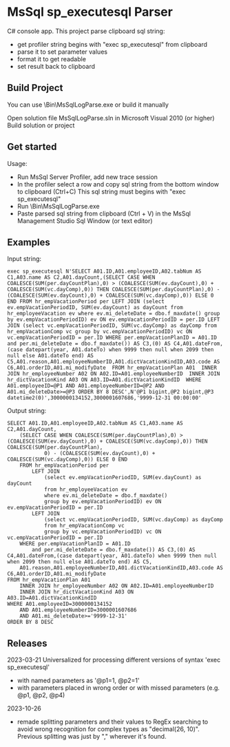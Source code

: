 # MsSql sp_executesql Parser 

C# console app. This project parse clipboard sql string:
* get profiler string begins with "exec sp_executesql" from clipboard
* parse it to set parameter values
* format it to get readable
* set result back to clipboard

## Build Project

You can use \Bin\MsSqlLogParse.exe or build it manually

Open solution file MsSqlLogParse.sln in Microsoft Visual 2010 (or higher)
Build solution or project

## Get started

Usage:
* Run MsSql Server Profiler, add new trace session
* In the profiler select a row and copy sql string from the bottom window to clipboard (Ctrl+C)
  This sql string must begins with "exec sp_executesql"
* Run \Bin\MsSqlLogParse.exe
* Paste parsed sql string from clipboard (Ctrl + V) in the MsSql Management Studio Sql Window (or text editor) 

## Examples

Input string:
``` 
exec sp_executesql N'SELECT A01.ID,A01.employeeID,A02.tabNum AS C1,A03.name AS C2,A01.dayCount,(SELECT CASE WHEN COALESCE(SUM(per.dayCountPlan),0) > (COALESCE(SUM(ev.dayCount),0) + COALESCE(SUM(vc.dayComp),0)) THEN COALESCE(SUM(per.dayCountPlan),0) - (COALESCE(SUM(ev.dayCount),0) + COALESCE(SUM(vc.dayComp),0)) ELSE 0 END FROM hr_empVacationPeriod per LEFT JOIN (select ev.empVacationPeriodID, SUM(ev.dayCount) as dayCount from hr_employeeVacation ev where ev.mi_deleteDate = dbo.f_maxdate() group by ev.empVacationPeriodID) ev ON ev.empVacationPeriodID = per.ID LEFT JOIN (select vc.empVacationPeriodID, SUM(vc.dayComp) as dayComp from hr_empVacationComp vc group by vc.empVacationPeriodID) vc ON vc.empVacationPeriodID = per.ID WHERE per.empVacationPlanID = A01.ID and per.mi_deleteDate = dbo.f_maxdate()) AS C3,(0) AS C4,A01.dateFrom,(case datepart(year, A01.dateTo) when 9999 then null when 2099 then null else A01.dateTo end) AS C5,A01.reason,A01.employeeNumberID,A01.dictVacationKindID,A03.code AS C6,A01.orderID,A01.mi_modifyDate  FROM hr_empVacationPlan A01  INNER JOIN hr_employeeNumber A02 ON A02.ID=A01.employeeNumberID  INNER JOIN hr_dictVacationKind A03 ON A03.ID=A01.dictVacationKindID  WHERE A01.employeeID=@P1 AND A01.employeeNumberID=@P2 AND A01.mi_deleteDate>=@P3 ORDER BY 8 DESC',N'@P1 bigint,@P2 bigint,@P3 datetime2(0)',3000000134152,3000001607686,'9999-12-31 00:00:00'
```

Output string:
```
SELECT A01.ID,A01.employeeID,A02.tabNum AS C1,A03.name AS C2,A01.dayCount,
	(SELECT CASE WHEN COALESCE(SUM(per.dayCountPlan),0) > (COALESCE(SUM(ev.dayCount),0) + COALESCE(SUM(vc.dayComp),0)) THEN COALESCE(SUM(per.dayCountPlan),
			0) - (COALESCE(SUM(ev.dayCount),0) + COALESCE(SUM(vc.dayComp),0)) ELSE 0 END 
	FROM hr_empVacationPeriod per 
		LEFT JOIN 
			(select ev.empVacationPeriodID, SUM(ev.dayCount) as dayCount 
			from hr_employeeVacation ev 
			where ev.mi_deleteDate = dbo.f_maxdate() 
			group by ev.empVacationPeriodID) ev ON ev.empVacationPeriodID = per.ID 
		LEFT JOIN 
			(select vc.empVacationPeriodID, SUM(vc.dayComp) as dayComp 
			from hr_empVacationComp vc 
			group by vc.empVacationPeriodID) vc ON vc.empVacationPeriodID = per.ID 
	WHERE per.empVacationPlanID = A01.ID 
		and per.mi_deleteDate = dbo.f_maxdate()) AS C3,(0) AS C4,A01.dateFrom,(case datepart(year, A01.dateTo) when 9999 then null when 2099 then null else A01.dateTo end) AS C5,
	A01.reason,A01.employeeNumberID,A01.dictVacationKindID,A03.code AS C6,A01.orderID,A01.mi_modifyDate 
FROM hr_empVacationPlan A01 
	INNER JOIN hr_employeeNumber A02 ON A02.ID=A01.employeeNumberID 
	INNER JOIN hr_dictVacationKind A03 ON A03.ID=A01.dictVacationKindID 
WHERE A01.employeeID=3000000134152 
	AND A01.employeeNumberID=3000001607686 
	AND A01.mi_deleteDate>='9999-12-31' 
ORDER BY 8 DESC
```
## Releases
2023-03-21
Universalized for processing different versions of syntax 'exec sp_executesql'
* with named parameters as '@p1=1, @p2=1'
* with parameters placed in wrong order or with missed parameters (e.g. @p1, @p2, @p4)

2023-10-26
  * remade splitting parameters and their values to RegEx searching to avoid wrong recognition for complex types as "decimal(26, 10)". Previous splitting was just by "," wherever it's found.
